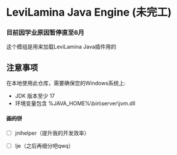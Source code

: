# LeviLamina Java Engine (未完工)
### 目前因学业原因暂停直至6月 

这个模组是用来加载LeviLamina Java插件用的

## 注意事项

在本地使用此仓库，需要确保您的Windows系统上:

 * JDK 版本至少 17
 * 环境变量包含 %JAVA_HOME%\bin\server\jvm.dll

#### ~~画的饼~~
 - [ ] jnihelper（提升我的开发效率）
 - [ ] lje（之后再细分吧qwq）

